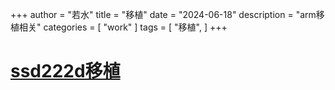 ﻿+++
author = "若水"
title = "移植"
date = "2024-06-18"
description = "arm移植相关"
categories = [
    "work"
]
tags = [
    "移植",
]
+++

# [ssd222d移植](http://fndxq:52521/doc/%E5%B7%A5%E4%BD%9C%E6%80%A7/ssd222d%E7%A7%BB%E6%A4%8D%E7%9B%B8%E5%85%B3.md)
